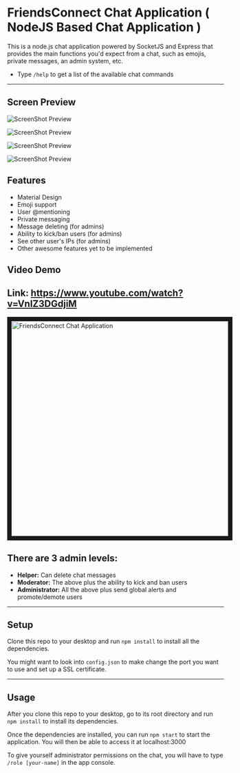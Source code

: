 FriendsConnect Chat Application ( NodeJS Based Chat Application )
=================================================================

This is a node.js chat application powered by SocketJS and Express that provides the main functions you'd expect from a chat, such as emojis, private messages, an admin system, etc.


- Type `/help` to get a list of the available chat commands

---
## Screen Preview
![ScreenShot Preview](https://www.dl.dropboxusercontent.com/s/poz9pavk34p8v1r/chat-1.png?dl=0)

![ScreenShot Preview](https://www.dl.dropboxusercontent.com/s/d0q7n7wlzge3qo5/chat-2.png?dl=0)

![ScreenShot Preview](https://www.dl.dropboxusercontent.com/s/d0q7n7wlzge3qo5/chat-2.png?dl=0)

![ScreenShot Preview](https://www.dl.dropboxusercontent.com/s/e1df6xeownkw6li/chat-4.png?dl=0)

## Features
- Material Design
- Emoji support
- User @mentioning
- Private messaging
- Message deleting (for admins)
- Ability to kick/ban users (for admins)
- See other user's IPs (for admins)
- Other awesome features yet to be implemented

## Video Demo
## Link: https://www.youtube.com/watch?v=VnIZ3DGdjiM

<a href="https://www.youtube.com/embed/VnIZ3DGdjiM" target="_blank"><img src="https://www.dl.dropboxusercontent.com/s/poz9pavk34p8v1r/chat-1.png?dl=0" 
alt="FriendsConnect Chat Application" width="100%" height="500px" border="10" /></a>


## There are 3 admin levels:
- **Helper:** Can delete chat messages
- **Moderator:** The above plus the ability to kick and ban users
- **Administrator:** All the above plus send global alerts and promote/demote users

---

## Setup
Clone this repo to your desktop and run `npm install` to install all the dependencies.

You might want to look into `config.json` to make change the port you want to use and set up a SSL certificate.

---

## Usage
After you clone this repo to your desktop, go to its root directory and run `npm install` to install its dependencies.

Once the dependencies are installed, you can run  `npm start` to start the application. You will then be able to access it at localhost:3000

To give yourself administrator permissions on the chat, you will have to type `/role [your-name]` in the app console.

